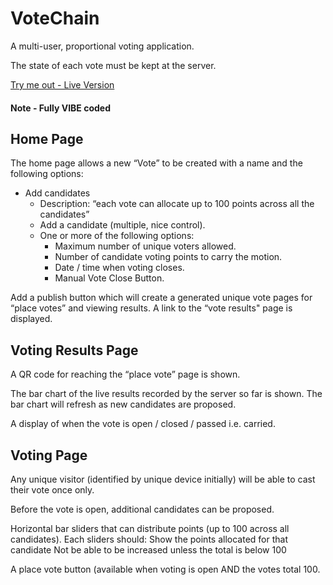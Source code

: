 # VoteChain
A multi-user, proportional voting application.

The state of each vote must be kept at the server.

[Try me out - Live Version](https://studio--voteviz-o5pm0.us-central1.hosted.app/)

#### Note - Fully VIBE coded

## Home Page
The home page allows a new “Vote” to be created with a name and the following options:
- Add candidates
    - Description: “each vote can allocate up to 100 points across all the candidates”
    - Add a candidate (multiple, nice control).
    - One or more of the following options:
       - Maximum number of unique voters allowed.
       - Number of candidate voting points to carry the motion.
       - Date / time when voting closes.
       - Manual Vote Close Button.

Add a publish button which will create a generated unique vote pages for “place votes” and viewing results. A link to the “vote results" page is displayed.

## Voting Results Page
A QR code for reaching the “place vote” page is shown.

The bar chart of the live results recorded by the server so far is shown. The bar chart will refresh as new candidates are proposed.

A display of when the vote is open / closed / passed i.e. carried.

## Voting Page
Any unique visitor (identified by unique device initially) will be able to cast their vote once only.

Before the vote is open, additional candidates can be proposed.

Horizontal bar sliders that can distribute points (up to 100 across all candidates). Each sliders should:
Show the points allocated for that candidate
Not be able to be increased unless the total is below 100

A place vote button (available when voting is open AND the votes total 100.

